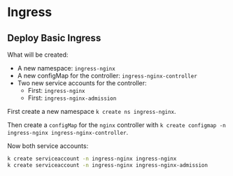 # Ingress

## Deploy Basic Ingress

What will be created:

- A new namespace: `ingress-nginx`
- A new configMap for the controller: `ingress-nginx-controller`
- Two new service accounts for the controller:
  - First: `ingress-nginx`
  - First: `ingress-nginx-admission`

First create a new namespace `k create ns ingress-nginx`.

Then create a `configMap` for the `nginx` controller with
`k create configmap -n ingress-nginx ingress-nginx-controller`.

Now both service accounts:

```bash
k create serviceaccount -n ingress-nginx ingress-nginx
k create serviceaccount -n ingress-nginx ingress-nginx-admission
```
